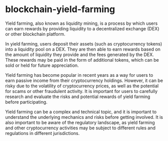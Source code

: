 # blockchain-yield-farming

Yield farming, also known as liquidity mining, is a process by which users can earn rewards by providing liquidity to a decentralized exchange (DEX) or other blockchain platform.

In yield farming, users deposit their assets (such as cryptocurrency tokens) into a liquidity pool on a DEX. They are then able to earn rewards based on the amount of liquidity they provide and the fees generated by the DEX. These rewards may be paid in the form of additional tokens, which can be sold or held for future appreciation.

Yield farming has become popular in recent years as a way for users to earn passive income from their cryptocurrency holdings. However, it can be risky due to the volatility of cryptocurrency prices, as well as the potential for scams or other fraudulent activity. It is important for users to carefully research and evaluate the risks and potential rewards of yield farming before participating.

Yield farming can be a complex and technical topic, and it is important to understand the underlying mechanics and risks before getting involved. It is also important to be aware of the regulatory landscape, as yield farming and other cryptocurrency activities may be subject to different rules and regulations in different jurisdictions.



